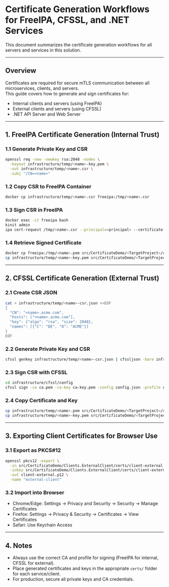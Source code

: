 # Certificate Generation Workflows for FreeIPA, CFSSL, and .NET Services

This document summarizes the certificate generation workflows for all servers and services in this solution.

---

## Overview

Certificates are required for secure mTLS communication between all microservices, clients, and servers.  
This guide covers how to generate and sign certificates for:

- Internal clients and servers (using FreeIPA)
- External clients and servers (using CFSSL)
- .NET API Server and Web Server

---

## 1. FreeIPA Certificate Generation (Internal Trust)

### 1.1 Generate Private Key and CSR

```bash
openssl req -new -newkey rsa:2048 -nodes \
  -keyout infrastructure/temp/<name>-key.pem \
  -out infrastructure/temp/<name>.csr \
  -subj "/CN=<name>"
```

### 1.2 Copy CSR to FreeIPA Container

```bash
docker cp infrastructure/temp/<name>.csr freeipa:/tmp/<name>.csr
```

### 1.3 Sign CSR in FreeIPA

```bash
docker exec -it freeipa bash
kinit admin
ipa cert-request /tmp/<name>.csr --principal=<principal> --certificate-out=/tmp/<name>.pem
```

### 1.4 Retrieve Signed Certificate

```bash
docker cp freeipa:/tmp/<name>.pem src/CertificateDemo/<TargetProject>/certs/<name>.pem
cp infrastructure/temp/<name>-key.pem src/CertificateDemo/<TargetProject>/certs/<name>-key.pem
```

---

## 2. CFSSL Certificate Generation (External Trust)

### 2.1 Create CSR JSON

```bash
cat > infrastructure/temp/<name>-csr.json <<EOF
{
  "CN": "<name>.acme.com",
  "hosts": ["<name>.acme.com"],
  "key": {"algo": "rsa", "size": 2048},
  "names": [{"C": "DE", "O": "ACME"}]
}
EOF
```

### 2.2 Generate Private Key and CSR

```bash
cfssl genkey infrastructure/temp/<name>-csr.json | cfssljson -bare infrastructure/temp/<name>
```

### 2.3 Sign CSR with CFSSL

```bash
cd infrastructure/cfssl/config
cfssl sign -ca ca.pem -ca-key ca-key.pem -config config.json -profile external ../../temp/<name>.csr | cfssljson -bare ../../temp/<name>
```

### 2.4 Copy Certificate and Key

```bash
cp infrastructure/temp/<name>.pem src/CertificateDemo/<TargetProject>/certs/<name>.pem
cp infrastructure/temp/<name>-key.pem src/CertificateDemo/<TargetProject>/certs/<name>-key.pem
```

---

## 3. Exporting Client Certificates for Browser Use

### 3.1 Export as PKCS#12

```bash
openssl pkcs12 -export \
  -in src/CertificateDemo/Clients.ExternalClient/certs/client-external.pem \
  -inkey src/CertificateDemo/Clients.ExternalClient/certs/client-external-key.pem \
  -out client-external.p12 \
  -name "external-client"
```

### 3.2 Import into Browser

- Chrome/Edge: Settings → Privacy and Security → Security → Manage Certificates
- Firefox: Settings → Privacy & Security → Certificates → View Certificates
- Safari: Use Keychain Access

---

## 4. Notes

- Always use the correct CA and profile for signing (FreeIPA for internal, CFSSL for external).
- Place generated certificates and keys in the appropriate `certs/` folder for each service/client.
- For production, secure all private keys and CA credentials.
